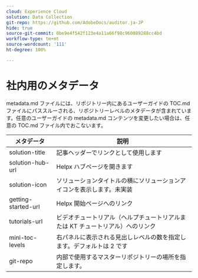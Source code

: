 ```yaml
---
cloud: Experience Cloud
solution: Data Collection
git-repo: https://github.com/AdobeDocs/auditor.ja-JP
hide: true
source-git-commit: 0be9e4f542f123e4a11a66f98c960089288cc4bd
workflow-type: tm+mt
source-wordcount: '111'
ht-degree: 100%

---
```



# 社内用のメタデータ

metadata.md ファイルには、リポジトリー内にあるユーザーガイドの TOC.md ファイルにパススルーされる、リポジトリーレベルのメタデータが含まれています。任意のユーザーガイドの metadata.md コンテンツを変更したい場合は、任意の TOC.md ファイル内でおこないます。

| メタデータ | 説明 |
|--- |--- |
| solution-title | 記事ヘッダーでリンクとして使用します |
| solution-hub-url | Helpx ハブページを開きます |
| solution-icon | ソリューションタイトルの横にソリューションアイコンを表示します。未実装 |
| getting-started-url | Helpx 開始ページへのリンク |
| tutorials-url | ビデオチュートリアル（ヘルプチュートリアルまたは KT チュートリアル）へのリンク |
| mini-toc-levels | 右パネルに表示される見出しレベルの数を指定します。デフォルトは 2 です |
| git-repo | 内部で使用するマスターリポジトリーの場所を指定します。 |
